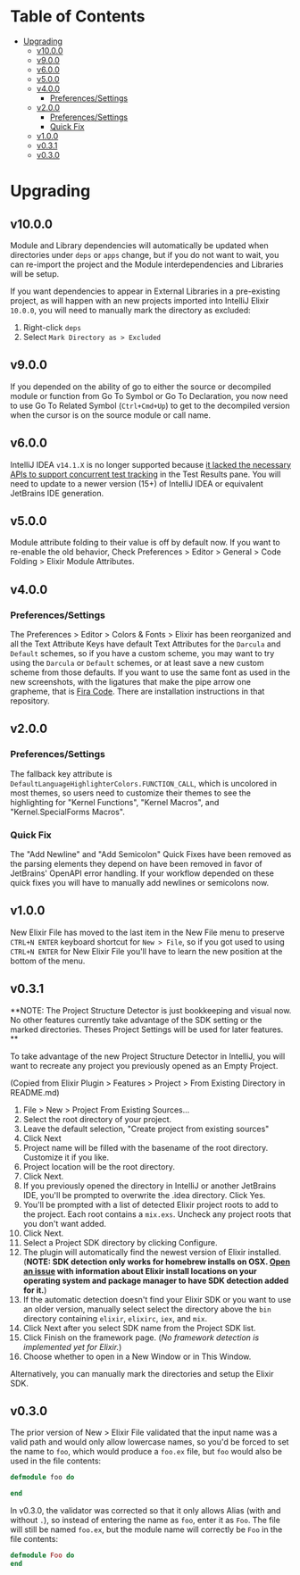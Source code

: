 Table of Contents
=================

   * [Upgrading](#upgrading)
      * [v10.0.0](#v1000)
      * [v9.0.0](#v900)
      * [v6.0.0](#v600)
      * [v5.0.0](#v500)
      * [v4.0.0](#v400)
         * [Preferences/Settings](#preferencessettings)
      * [v2.0.0](#v200)
         * [Preferences/Settings](#preferencessettings-1)
         * [Quick Fix](#quick-fix)
      * [v1.0.0](#v100)
      * [v0.3.1](#v031)
      * [v0.3.0](#v030)

# Upgrading

## v10.0.0

Module and Library dependencies will automatically be updated when directories under `deps` or `apps` change, but if you do not want to wait, you can re-import the project and the Module interdependencies and Libraries will be setup.

If you want dependencies to appear in External Libraries in a pre-existing project, as will happen with an new projects imported into IntelliJ Elixir `10.0.0`, you will need to manually mark the directory as excluded:

1. Right-click `deps`
2. Select `Mark Directory as > Excluded`

## v9.0.0

If you depended on the ability of go to either the source or decompiled module or function from Go To Symbol or Go To Declaration, you now need to use Go To Related Symbol (`Ctrl+Cmd+Up`) to get to the decompiled version when the cursor is on the source module or call name.

## v6.0.0

IntelliJ IDEA `v14.1.X` is no longer supported because [it lacked the necessary APIs to support concurrent test tracking](https://github.com/KronicDeth/intellij-elixir/pull/732) in the Test Results pane.  You will need to update to a newer version (15+) of IntelliJ IDEA or equivalent JetBrains IDE generation.

## v5.0.0

Module attribute folding to their value is off by default now.  If you want to re-enable the old behavior, Check Preferences > Editor > General > Code Folding > Elixir Module Attributes.

## v4.0.0

### Preferences/Settings

The Preferences > Editor > Colors & Fonts > Elixir has been reorganized and all the Text Attribute Keys have default Text Attributes for the `Darcula` and `Default` schemes, so if you have a custom scheme, you may want to try using the `Darcula` or `Default` schemes, or at least save a new custom scheme from those defaults.  If you want to use the same font as used in the new screenshots, with the ligatures that make the pipe arrow one grapheme, that is [Fira Code](https://github.com/tonsky/FiraCode).  There are installation instructions in that repository.

## v2.0.0

### Preferences/Settings

The fallback key attribute is `DefaultLanguageHighlighterColors.FUNCTION_CALL`, which is uncolored in most themes, so
users need to customize their themes to see the highlighting for "Kernel Functions", "Kernel Macros", and
"Kernel.SpecialForms Macros".

### Quick Fix

The "Add Newline" and "Add Semicolon" Quick Fixes have been removed as the parsing elements they depend on have been
removed in favor of JetBrains' OpenAPI error handling.  If your workflow depended on these quick fixes you will have to
manually add newlines or semicolons now.

## v1.0.0

New Elixir File has moved to the last item in the New File menu to preserve `CTRL+N ENTER` keyboard shortcut for
`New > File`, so if you got used to using `CTRL+N ENTER` for New Elixir File you'll have to learn the new position at
the bottom of the menu.

## v0.3.1

**NOTE: The Project Structure Detector is just bookkeeping and visual now.  No other features currently take advantage
of the SDK setting or the marked directories.  Theses Project Settings will be used for later features. **

To take advantage of the new Project Structure Detector in IntelliJ, you will want to recreate any project you
previously opened as an Empty Project.

(Copied from Elixir Plugin > Features > Project > From Existing Directory in README.md)

1. File > New > Project From Existing Sources...
2. Select the root directory of your project.
3. Leave the default selection, "Create project from existing sources"
4. Click Next
5. Project name will be filled with the basename of the root directory.  Customize it if you like.
6. Project location will be the root directory.
7. Click Next.
8. If you previously opened the directory in IntelliJ or another JetBrains IDE, you'll be prompted to overwrite the
   .idea directory.  Click Yes.
9. You'll be prompted with a list of detected Elixir project roots to add to the project.  Each root contains a
   `mix.exs`.  Uncheck any project roots that you don't want added.
10. Click Next.
10. Select a Project SDK directory by clicking Configure.
11. The plugin will automatically find the newest version of Elixir installed. (**NOTE: SDK detection only works for
    homebrew installs on OSX.  [Open an issue](https://github.com/KronicDeth/intellij-elixir/issues) with information
    about Elixir install locations on your operating system and package manager to have SDK detection added for it.**)
12. If the automatic detection doesn't find your Elixir SDK or you want to use an older version, manually select select
    the directory above the `bin` directory containing `elixir`, `elixirc`, `iex`, and `mix`.
13. Click Next after you select SDK name from the Project SDK list.
14. Click Finish on the framework page.  (*No framework detection is implemented yet for Elixir.*)
15. Choose whether to open in a New Window or in This Window.

Alternatively, you can manually mark the directories and setup the Elixir SDK.

## v0.3.0

The prior version of New > Elixir File validated that the input name was a valid path and would only allow lowercase
names, so you'd be forced to set the name to `foo`, which would produce a `foo.ex` file, but `foo` would also be used
in the file contents:

```elixir
defmodule foo do

end
```

In v0.3.0, the validator was corrected so that it only allows Alias (with and without `.`), so instead of entering the
name as `foo`, enter it as `Foo`.  The file will still be named `foo.ex`, but the module name will correctly be `Foo`
in the file contents:

```elixir
defmodule Foo do
end
```
